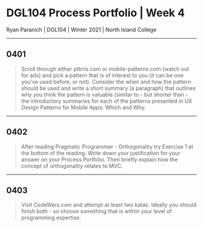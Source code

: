 # DGL104 Process Portfolio | Week 4

Ryan Paranich | DGL104 | Winter 2021 | North Island College

---

## 0401

> Scroll through either pttrns.com or mobile-patterns.com (watch out for ads) and pick a pattern that is of interest to you (it can be one you’ve used before, or not). Consider the when and how the pattern should be used and write a short summary (a paragraph) that outlines why you think the pattern is valuable (similar to - but shorter than - the introductory summaries for each of the patterns presented in UX Design Patterns for Mobile Apps: Which and Why.

---

## 0402

> After reading Pragmatic Programmer - Orthogonality try Exercise 1 at the bottom of the reading. Write down your justification for your answer on your Process Portfolio. Then briefly explain how the concept of orthogonality relates to MVC.

---

## 0403

> Visit CodeWars.com and attempt at least two katas. Ideally you should finish both - so choose something that is within your level of programming expertise.
